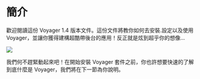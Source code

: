 # 簡介

歡迎閱讀這份 Voyager 1.4 版本文件。這份文件將教你如何去安裝.設定以及使用 Voyager，並讓你獲得建構超酷帶後台的應用！反正就是炫到超乎你的想像...

![](https://i.imgur.com/nHqOnK9.png)

我們何不趕緊動起來吧！在開始安裝 Voyager 套件之前，你也許想要快速的了解到底什麼是 Voyager，我們將在下一節為你說明。

<link rel="stylesheet" href="https://cdn.jsdelivr.net/npm/gitalk@1/dist/gitalk.css">
<script src="https://cdn.jsdelivr.net/npm/gitalk@1/dist/gitalk.min.js"></script>
<div id="gitalk-container"></div>
<script>
var gitalk = new Gitalk({
"clientID": "85d68c8cfe3b31cc6d41",
"clientSecret": "d6f8fabb47a0d32f47a0d565fc541940e9f57d36",
"repo": "voyager_doc",
"owner": "javck",
"admin": ["javck"],
"id": location.pathname,      
"distractionFreeMode": false  
});
gitalk.render("gitalk-container");
</script>
